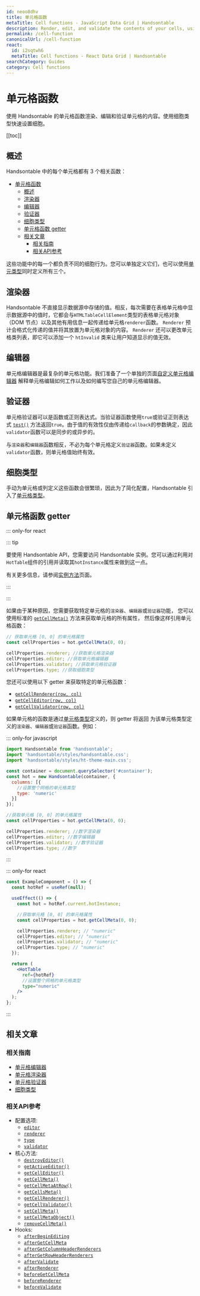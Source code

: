 ```yaml
---
id: neoo8dhv
title: 单元格函数
metaTitle: Cell functions - JavaScript Data Grid | Handsontable
description: Render, edit, and validate the contents of your cells, using Handsontable's cell functions. Quickly set up your cells, using cell types.
permalink: /cell-function
canonicalUrl: /cell-function
react:
  id: i2sqtwh6
  metaTitle: Cell functions - React Data Grid | Handsontable
searchCategory: Guides
category: Cell functions
---
```


# 单元格函数

使用 Handsontable 的单元格函数渲染、编辑和验证单元格的内容。使用细胞类型快速设置细胞。

[[toc]]

## 概述

Handsontable 中的每个单元格都有 3 个相关函数：

- [单元格函数](#单元格函数)
  - [概述](#概述)
  - [渲染器](#渲染器)
  - [编辑器](#编辑器)
  - [验证器](#验证器)
  - [细胞类型](#细胞类型)
  - [单元格函数 getter](#单元格函数-getter)
  - [相关文章](#相关文章)
    - [相关指南](#相关指南)
    - [相关API参考](#相关api参考)

这些功能中的每一个都负责不同的细胞行为。您可以单独定义它们，也可以使用[单元类型](#cell-type)同时定义所有三个。

## 渲染器

Handsontable 不直接显示数据源中存储的值。相反，每次需要在表格单元格中显示数据源中的值时，它都会与`HTMLTableCellElement`类型的表格单元格对象（DOM 节点）以及其他有用信息一起传递给单元格`renderer`函数。
`Renderer` 预计会格式化传递的值并将其放置为单元格对象的内容。 `Renderer` 还可以更改单元格类列表，即它可以添加一个 `htInvalid` 类来让用户知道显示的值无效。

## 编辑器

单元格编辑器是最复杂的单元格功能。我们准备了一个单独的页面[自定义单元格编辑器](@/guides/cell-functions/cell-editor/cell-editor.md) 解释单元格编辑如何工作以及如何编写您自己的单元格编辑器。

## 验证器
单元格验证器可以是函数或正则表达式。当验证器函数使用`true`或验证正则表达式 [`test()`](https://developer.mozilla.org/en-US/docs/Web/JavaScript/Reference/Global_Objects/RegExp/test) 方法返回`true`。由于值的有效性仅由传递给`callback`的参数确定，因此`validator`函数可以是同步的或异步的。

与`渲染器`和`编辑器`函数相反，不必为每个单元格定义`验证器`函数。如果未定义`validator`函数，则单元格值始终有效。

## 细胞类型

手动为单元格或列定义这些函数会很繁琐，因此为了简化配置，Handsontable 引入了[单元格类型](@/guides/cell-types/cell-type/cell-type.md)。

## 单元格函数 getter

::: only-for react

::: tip

要使用 Handsontable API，您需要访问 Handsontable 实例。您可以通过利用对`HotTable`组件的引用并读取其`hotInstance`属性来做到这一点。

有关更多信息，请参阅[实例方法](@/guides/getting-started/react-methods/react-methods.md)页面。

:::

:::

如果由于某种原因，您需要获取特定单元格的`渲染器`、`编辑器`或`验证器`功能，
您可以使用标准的 [`getCellMeta()`](@/api/core.md#getcellmeta) 方法来获取单元格的所有属性，
然后像这样引用单元格函数：

```js
// 获取单元格 [0, 0] 的单元格属性
const cellProperties = hot.getCellMeta(0, 0);

cellProperties.renderer; //获取单元格渲染器
cellProperties.editor; //获取单元格编辑器
cellProperties.validator; //获取单元格验证器
cellProperties.type; //获取细胞类型
```

您还可以使用以下 getter 来获取特定的单元格函数：

- [`getCellRenderer(row, col)`](@/api/core.md#getcellrenderer)
- [`getCellEditor(row, col)`](@/api/core.md#getcelleditor)
- [`getCellValidator(row, col)`](@/api/core.md#getcellvalidator)

如果单元格的函数是通过[单元格类型](#cell-type)定义的，则 getter 将返回
为该单元格类型定义的`渲染器`、`编辑器`或`验证器`函数。例如：

::: only-for javascript

```js
import Handsontable from 'handsontable';
import 'handsontable/styles/handsontable.css';
import 'handsontable/styles/ht-theme-main.css';

const container = document.querySelector('#container');
const hot = new Handsontable(container, {
  columns: [{
    //设置整个网格的单元格类型
    type: 'numeric'
  }]
});

//获取单元格 [0, 0] 的单元格属性
const cellProperties = hot.getCellMeta(0, 0);

cellProperties.renderer; //数字渲染器
cellProperties.editor; //数字编辑器
cellProperties.validator; //数字验证器
cellProperties.type; //数字
```

:::

::: only-for react

```jsx
const ExampleComponent = () => {
  const hotRef = useRef(null);

  useEffect(() => {
    const hot = hotRef.current.hotInstance;

    //获取单元格 [0, 0] 的单元格属性
    const cellProperties = hot.getCellMeta(0, 0);

    cellProperties.renderer; // "numeric"
    cellProperties.editor; // "numeric"
    cellProperties.validator; // "numeric"
    cellProperties.type; // "numeric"
  });

  return (
    <HotTable
      ref={hotRef}
      //设置整个网格的单元格类型
      type="numeric"
    />
  );
};
```

:::

## 相关文章

### 相关指南

<div class="boxes-list gray">

- [单元格编辑器](@/guides/cell-functions/cell-editor/cell-editor.md)
- [单元格渲染器](@/guides/cell-functions/cell-renderer/cell-renderer.md)
- [单元格验证器](@/guides/cell-functions/cell-validator/cell-validator.md)
- [细胞类型](@/guides/cell-types/cell-type/cell-type.md)

</div>

### 相关API参考

- 配置选项:
  - [`editor`](@/api/options.md#editor)
  - [`renderer`](@/api/options.md#renderer)
  - [`type`](@/api/options.md#type)
  - [`validator`](@/api/options.md#validator)
- 核心方法:
  - [`destroyEditor()`](@/api/core.md#destroyeditor)
  - [`getActiveEditor()`](@/api/core.md#getactiveeditor)
  - [`getCellEditor()`](@/api/core.md#getcelleditor)
  - [`getCellMeta()`](@/api/core.md#getcellmeta)
  - [`getCellMetaAtRow()`](@/api/core.md#getcellmetaatrow)
  - [`getCellsMeta()`](@/api/core.md#getcellsmeta)
  - [`getCellRenderer()`](@/api/core.md#getcellrenderer)
  - [`getCellValidator()`](@/api/core.md#getcellvalidator)
  - [`setCellMeta()`](@/api/core.md#setcellmeta)
  - [`setCellMetaObject()`](@/api/core.md#setcellmetaobject)
  - [`removeCellMeta()`](@/api/core.md#removecellmeta)
- Hooks:
  - [`afterBeginEditing`](@/api/hooks.md#afterbeginediting)
  - [`afterGetCellMeta`](@/api/hooks.md#aftergetcellmeta)
  - [`afterGetColumnHeaderRenderers`](@/api/hooks.md#aftergetcolumnheaderrenderers)
  - [`afterGetRowHeaderRenderers`](@/api/hooks.md#aftergetrowheaderrenderers)
  - [`afterValidate`](@/api/hooks.md#aftervalidate)
  - [`afterRenderer`](@/api/hooks.md#afterrenderer)
  - [`beforeGetCellMeta`](@/api/hooks.md#beforegetcellmeta)
  - [`beforeRenderer`](@/api/hooks.md#beforerenderer)
  - [`beforeValidate`](@/api/hooks.md#beforevalidate)
